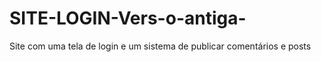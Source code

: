 # SITE-LOGIN-Vers-o-antiga-
Site com uma tela de login e um sistema de publicar comentários e posts
